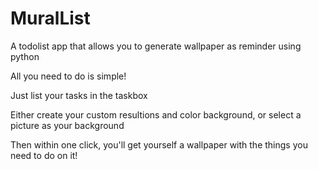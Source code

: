 # MuralList
A todolist app that allows you to generate wallpaper as reminder using python

All you need to do is simple!

Just list your tasks in the taskbox

Either create your custom resultions and color background, or select a picture as your background

Then within one click, you'll get yourself a wallpaper with the things you need to do on it!
